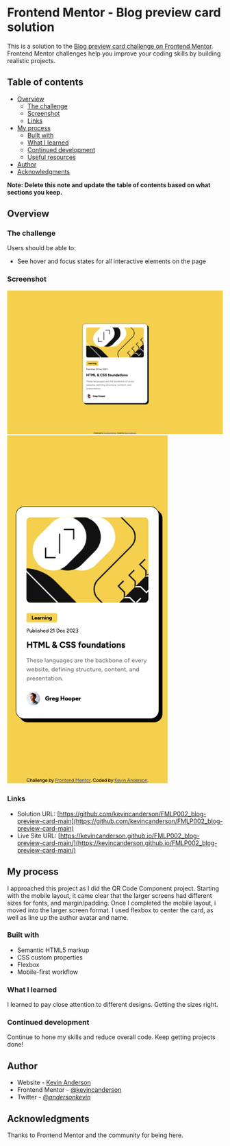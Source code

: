 # Frontend Mentor - Blog preview card solution

This is a solution to the [Blog preview card challenge on Frontend Mentor](https://www.frontendmentor.io/challenges/blog-preview-card-ckPaj01IcS). Frontend Mentor challenges help you improve your coding skills by building realistic projects.

## Table of contents

- [Overview](#overview)
  - [The challenge](#the-challenge)
  - [Screenshot](#screenshot)
  - [Links](#links)
- [My process](#my-process)
  - [Built with](#built-with)
  - [What I learned](#what-i-learned)
  - [Continued development](#continued-development)
  - [Useful resources](#useful-resources)
- [Author](#author)
- [Acknowledgments](#acknowledgments)

**Note: Delete this note and update the table of contents based on what sections you keep.**

## Overview

### The challenge

Users should be able to:

- See hover and focus states for all interactive elements on the page

### Screenshot

![](./screenshot_large.png)
![](./screenshot_mobile.png)

### Links

- Solution URL: [https://github.com/kevincanderson/FMLP002_blog-preview-card-main](https://github.com/kevincanderson/FMLP002_blog-preview-card-main)
- Live Site URL: [https://kevincanderson.github.io/FMLP002_blog-preview-card-main/](https://kevincanderson.github.io/FMLP002_blog-preview-card-main/)

## My process

I approached this project as I did the QR Code Component project. Starting with the mobile layout, it came clear that the larger screens had different sizes for fonts, and margin/padding. Once I completed the mobile layout, i moved into the larger screen format. I used flexbox to center the card, as well as line up the author avatar and name.

### Built with

- Semantic HTML5 markup
- CSS custom properties
- Flexbox
- Mobile-first workflow

### What I learned

I learned to pay close attention to different designs. Getting the sizes right.

### Continued development

Continue to hone my skills and reduce overall code. Keep getting projects done!

## Author

- Website - [Kevin Anderson](https://www.kevincanderson.dev)
- Frontend Mentor - [@kevincanderson](https://www.frontendmentor.io/profile/kevincanderson)
- Twitter - [@_andersonkevin_](https://www.twitter.com/_andersonkevin_)

## Acknowledgments

Thanks to Frontend Mentor and the community for being here.
